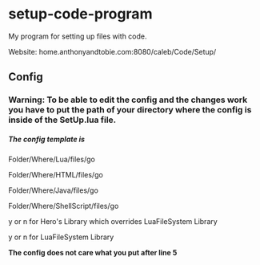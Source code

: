 # setup-code-program
My program for setting up files with code.

Website: home.anthonyandtobie.com:8080/caleb/Code/Setup/

## Config

### Warning: To be able to edit the config and the changes work you have to put the path of your directory where the config is inside of the SetUp.lua file.

##### The config template is

Folder/Where/Lua/files/go

Folder/Where/HTML/files/go

Folder/Where/Java/files/go

Folder/Where/ShellScript/files/go

y or n for Hero's Library which overrides LuaFileSystem Library

y or n for LuaFileSystem Library

**The config does not care what you put after line 5**
